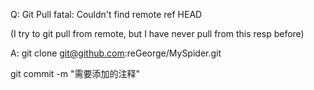 Q: Git Pull fatal: Couldn't find remote ref HEAD  

(I try to git pull from remote, but I have never pull from this resp before)

A: git clone git@github.com:reGeorge/MySpider.git

git commit -m "需要添加的注释"
